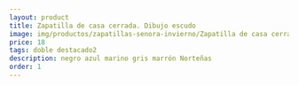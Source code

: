```yaml
---
layout: product
title: Zapatilla de casa cerrada. Dibujo escudo
image: img/productos/zapatillas-senora-invierno/Zapatilla de casa cerrada. Dibujo escudo=18=doble destacado2=negro azul marino gris marrón Norteñas.webp
price: 18
tags: doble destacado2
description: negro azul marino gris marrón Norteñas
order: 1
---
```

